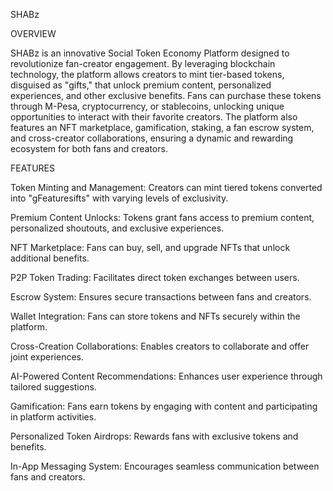 SHABz 

OVERVIEW

SHABz is an innovative Social Token Economy Platform designed to revolutionize fan-creator engagement. By leveraging blockchain technology, the platform allows creators to mint tier-based tokens, disguised as "gifts," that unlock premium content, personalized experiences, and other exclusive benefits. Fans can purchase these tokens through M-Pesa, cryptocurrency, or stablecoins, unlocking unique opportunities to interact with their favorite creators. The platform also features an NFT marketplace, gamification, staking, a fan escrow system, and cross-creator collaborations, ensuring a dynamic and rewarding ecosystem for both fans and creators.

FEATURES

Token Minting and Management: Creators can mint tiered tokens converted into "gFeaturesifts" with varying levels of exclusivity.

Premium Content Unlocks: Tokens grant fans access to premium content, personalized shoutouts, and exclusive experiences.

NFT Marketplace: Fans can buy, sell, and upgrade NFTs that unlock additional benefits.

P2P Token Trading: Facilitates direct token exchanges between users.

Escrow System: Ensures secure transactions between fans and creators.

Wallet Integration: Fans can store tokens and NFTs securely within the platform.

Cross-Creation Collaborations: Enables creators to collaborate and offer joint experiences.

AI-Powered Content Recommendations: Enhances user experience through tailored suggestions.

Gamification: Fans earn tokens by engaging with content and participating in platform activities.

Personalized Token Airdrops: Rewards fans with exclusive tokens and benefits.

In-App Messaging System: Encourages seamless communication between fans and creators.

